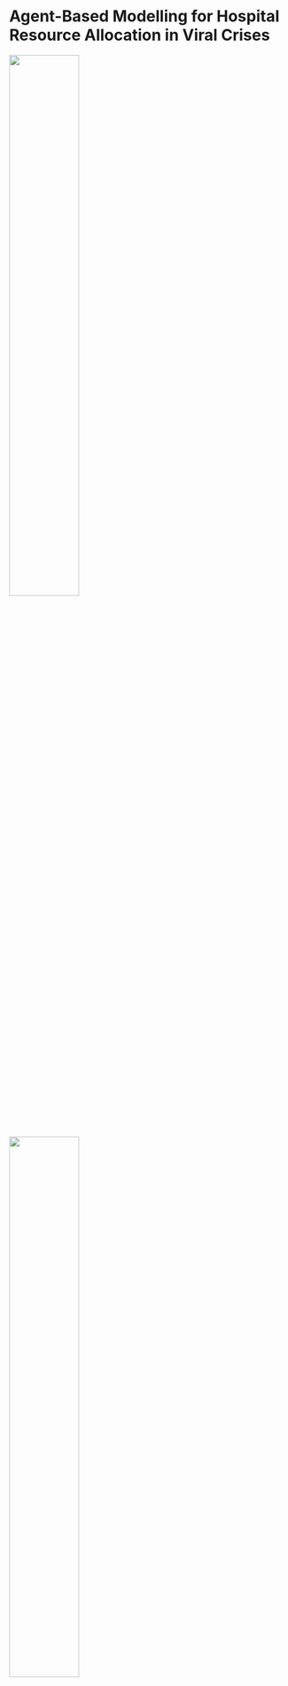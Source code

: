 # Agent-Based Modelling for Hospital Resource Allocation in Viral Crises

<img src="https://user-images.githubusercontent.com/27071473/77895747-cea23d80-72a9-11ea-99c6-582c7c6db101.png" width="50%">
<img src="https://user-images.githubusercontent.com/27071473/77895604-9c90db80-72a9-11ea-929d-b129a3af7e82.png" width="50%">

## Context

In viral crises such as the current COVID-19 situation, resources are limited in hospitals, such as hospital beds and staff. To exacerbate the situation, viruses can be transmitted as patients move from one station in the hospital to another.

## Objective

To explore an optimal and safer allocation of hospital resources and staff that maximises rate of patient recovery while minimising rate of patient viral transmission.

## Methodology

We plan to create a simulation of hospital operations. Hospital processes are modeled as Dynamical Systems where the rates of waiting times or time required for processes can be adjusted according to the particular hospital. Patients and staff can be modeled using Agent-Based Modeling (ABM) with varying rates of transmission of viral infection.

## Baseline Experiment Results

### Transmission rate vs Transmission count

<img src="https://user-images.githubusercontent.com/27071473/77892667-8a14a300-72a5-11ea-8740-db65e91f0474.png" width="50%">

### Time spent in pharmacy vs Transmission count

<img src="https://user-images.githubusercontent.com/27071473/77892684-8ed95700-72a5-11ea-962f-0d010b04dd6f.png" width="50%">

### Time spent in waiting area vs Transmission count

<img src="https://user-images.githubusercontent.com/27071473/77892651-86811c00-72a5-11ea-8dd0-ccfdc28ad320.png" width="50%">

### Experiment Parameters
* Time spent in entrance: 10
* Time spent in pharmacy: 15
* Time spent in registration: 20
* Time spent in waiting area: 60
* Size of entrance: (20,10)
* Size of pharmacy: (8,8)
* Size of registration: (5,5)
* Size of waiting area: (10,10)
* Probability of patient arrival: 0.1
* Probability of infected patient arrival: 0.1
* Probability of transmission on contact: 0.1

### Experiment Hyperparameters
* No. of experiments per set of parameters: 100
* No. of epochs per experiment: 1000
